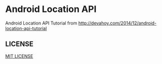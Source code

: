 Android Location API
====================

Android Location API Tutorial from http://devahoy.com/2014/12/android-location-api-tutorial


## LICENSE

[MIT LICENSE](/LICENSE)